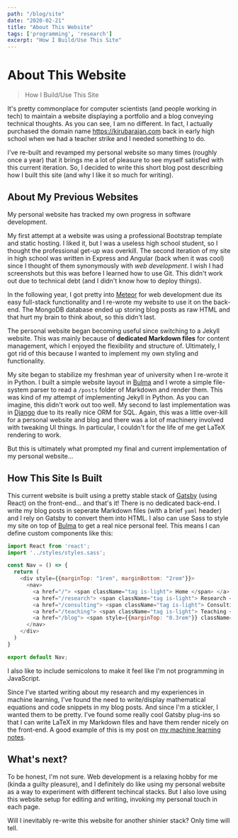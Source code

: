 ```yaml
---
path: "/blog/site"
date: "2020-02-21"
title: "About This Website"
tags: ['programming', 'research']
excerpt: "How I Build/Use This Site"
---
```


# About This Website
> How I Build/Use This Site

It's pretty commonplace for computer scientists (and people working in tech) to maintain a website displaying a portfolio and a blog conveying technical thoughts. As you can see, I am no different. In fact, I actually purchased the domain name https://kirubarajan.com back in early high school when we had a teacher strike and I needed something to do.

I've re-built and revamped my personal website so many times (roughly once a year) that it brings me a lot of pleasure to see myself satisfied with this current iteration. So, I decided to write this short blog post describing how I built this site (and why I like it so much for writing).

## About My Previous Websites
My personal website has tracked my own progress in software development.

My first attempt at a website was using a professional Bootstrap template and static hosting. I liked it, but I was a useless high school student, so I thought the professional get-up was overkill. The second iteration of my site in high school was written in Express and Angular (back when it was cool) since I thought of them synonymously with *web development*. I wish I had screenshots but this was before I learned how to use Git. This didn't work out due to technical debt (and I didn't know how to deploy things). 

In the following year, I got pretty into [Meteor](https://www.meteor.com/) for web development due its easy full-stack functionality and I re-wrote my website to use it on the back-end. The MongoDB database ended up storing blog posts as raw HTML and that hurt my brain to think about, so this didn't last.

The personal website began becoming useful since switching to a Jekyll website. This was mainly because of **dedicated Markdown files** for content management, which I enjoyed the flexibility and structure of. Ultimately, I got rid of this because I wanted to implement my own styling and functionality.

My site began to stabilize my freshman year of university when I re-wrote it in Python. I built a simple website layout in [Bulma](https://bulma.io/) and I wrote a simple file-system parser to read a `/posts` folder of Markdown and render them. This was kind of my attempt of implementing Jekyll in Python. As you can imagine, this didn't work out too well. My second to last implementation was in [Django](https://www.djangoproject.com/) due to its really nice ORM for SQL. Again, this was a little over-kill for a personal website and blog and there was a lot of machinery involved with tweaking UI things. In particular, I couldn't for the life of me get LaTeX rendering to work. 

But this is ultimately what prompted my final and current implementation of my personal website...

## How This Site Is Built

This current website is built using a pretty stable stack of [Gatsby](https://www.gatsbyjs.org/) (using React) on the front-end... and that's it! There is no dedicated back-end. I write my blog posts in seperate Markdown files (with a brief `yaml` header) and I rely on Gatsby to convert them into HTML. I also can use Sass to style my site on top of [Bulma](https://bulma.io/) to get a real nice personal feel. This means I can define custom components like this:

```js
import React from 'react';
import '../styles/styles.sass';

const Nav = () => {
  return (
    <div style={{marginTop: "1rem", marginBottom: "2rem"}}>
      <nav>
        <a href="/"> <span className="tag is-light"> Home </span> </a>
        <a href="/research"> <span className="tag is-light"> Research </span> </a>
        <a href="/consulting"> <span className="tag is-light"> Consulting </span> </a>
        <a href="/teaching"> <span className="tag is-light"> Teaching </span> </a>
        <a href="/blog"> <span style={{marginTop: "0.3rem"}} className="tag is-light"> Blog </span> </a>
      </nav>
    </div>
  )
}

export default Nav;
```

I also like to include semicolons to make it feel like I'm not programming in JavaScript.

Since I've started writing about my research and my experiences in machine learning, I've found the need to write/display mathematical equations and code snippets in my blog posts. And since I'm a stickler, I wanted them to be pretty. I've found some really cool Gatsby plug-ins so that I can write LaTeX in my Markdown files and have them render nicely on the front-end. A good example of this is my post on [my machine learning notes](/blog/ml_notes).

## What's next?
To be honest, I'm not sure. Web development is a relaxing hobby for me (kinda a guilty pleasure), and I definitely do like using my personal website as a way to experiment with different techincal stacks. But I also love using this website setup for editing and writing, invoking my personal touch in each page. 

Will I inevitably re-write this website for another shinier stack? Only time will tell.